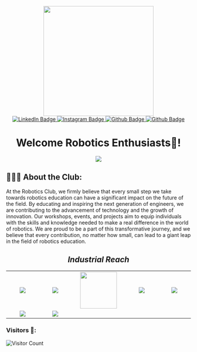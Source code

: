 <div id="header" align="center">
  <img src="https://robotics-club-official-vitc.github.io/club/home/atom.webp" width="300"/>
</div>

<div id="badges" align="center">
  <a href="https://www.linkedin.com/company/robotics-club-vitc/?lipi=urn%3Ali%3Apage%3Acompanies_company_index%3B07f210d1-1d23-4de2-bcc9-09964095266a">
    <img src="https://img.shields.io/badge/LinkedIn-blue?style=for-the-badge&logo=linkedin&logoColor=white" alt="LinkedIn Badge"/>
  </a>
  <a href="https://www.instagram.com/robotics_club_vitc/">
    <img src="https://img.shields.io/badge/Instagram-red?style=for-the-badge&logo=Instagram&logoColor=white" alt="Instagram Badge"/>
  </a>
  
  <a href="https://github.com/robotics-club-official-vitc">
    <img src="https://img.shields.io/badge/github-purple?style=for-the-badge&logo=github&logoColor=white" alt="Github Badge"/>
  </a>
  <a href="https://robotics-club-official-vitc.github.io/">
    <img src="https://img.shields.io/badge/Website-lime?style=for-the-badge&logo=github&logoColor=white" alt="Github Badge"/>
  </a>
  
</div>

<div id="header" align="center">
  <h1>Welcome Robotics Enthusiasts👋!</h1>
</div>

<div id="header" align="center">
  <img src="https://media.tenor.com/iXSFvTu3s6AAAAAd/the-mitchells-vs-the-machines-robot.gif"/>
</div>

<h2>👨🏻‍💻  About the Club:</h2>

At the Robotics Club, we firmly believe that every small step we take towards robotics education can have a significant impact on the future of the field. By educating and inspiring the next generation of engineers, we are contributing to the advancement of technology and the growth of innovation. Our workshops, events, and projects aim to equip individuals with the skills and knowledge needed to make a real difference in the world of robotics. We are proud to be a part of this transformative journey, and we believe that every contribution, no matter how small, can lead to a giant leap in the field of robotics education.





<h2 align='center'><i>Industrial Reach</i></h2>

<table width="100">
<tr>
    <td align='center' width="190">
        <img src="https://robotics-club-official-vitc.github.io/club/industries/jet%20aero.jpg">
    </td>
    <td align='center' width="190">
        <img src="https://robotics-club-official-vitc.github.io/club/industries/alstruct.jpg">
    </td>
    <td align='center' width="190">
        <img src="https://robotics-club-official-vitc.github.io/club/industries/UNBOX_LOGO_dark.png" width="100">
    </td>
     <td align='center' width="190">
        <img src="https://robotics-club-official-vitc.github.io/club/industries/prag.jpg">
    </td>
    <td align='center'  width="190">
        <img src="https://robotics-club-official-vitc.github.io/club/industries/epr.jpg">
    </td>
</tr>
 <tr>
    <td align='center' width="190">
        <img src="https://robotics-club-official-vitc.github.io/club/industries/tezz.webp">
    </td>
    <td align='center' width="190">
        <img src="https://robotics-club-official-vitc.github.io/club/industries/lat.jpg">
    </td>
</tr>
</table>


<h3><b>Visitors 👋:</b></h3>

![Visitor Count](https://profile-counter.glitch.me/{robotics-club-official-vitc}/count.svg)


